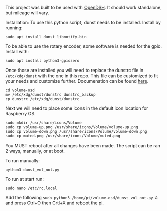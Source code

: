 This project was built to be used with [OpenDSH](https://github.com/openDsh/dash). It should work standalone, but mileage will vary.

Installation:
 To use this python script, dunst needs to be installed. Install by running:
 ```
 sudo apt install dunst libnotify-bin
 ```
 To be able to use the rotary encoder, some software is needed for the gpio.
 Install with:
 ```
 sudo apt install python3-gpiozero
 ```
 Once those are installed you will need to replace the dunstrc file in  ```/etc/xdg/dunst``` with the one in this repo. This file can be customized to fit your needs and customize further. Documenation can be found [here](https://dunst-project.org/documentation/).
```
cd volume-osd
mv /etc/xdg/dunst/dunstrc dunstrc_backup
cp dunstrc /etc/xdg/dunst/dunstrc
```
 Next we will need to place some icons in the default icon location for Raspberry OS.
```
sudo mkdir /usr/share/icons/Volume
sudo cp volume-up.png /usr/share/icons/Volume/volume-up.png
sudo cp volume-down.png /usr/share/icons/Volume/volume-down.png
sudo cp muted.png /usr/share/icons/Volume/muted.png
```
You MUST reboot after all changes have been made. The script can be ran 2 ways, manually, or at boot.

To run manually:
```
python3 dunst_vol_not.py
```
To run at start run:
```
sudo nano /etc/rc.local
```
Add the following ```sudo python3 /home/pi/volume-osd/dunst_vol_not.py &``` and press Ctrl+O then Crtl+X and reboot the pi.


